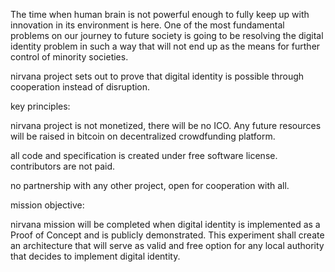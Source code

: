 The time when human brain is not powerful enough to fully keep up with innovation in its environment is here. One of the most fundamental 
problems on our journey to future society is going to be resolving the digital identity problem in such a way that will not
end up as the means for further control of minority societies.

nirvana project sets out to prove that digital identity is possible through cooperation instead of disruption.

key principles:

nirvana project is not monetized, there will be no ICO. Any future resources will be raised in bitcoin 
on decentralized crowdfunding platform.

all code and specification is created under free software license. contributors are not paid.

no partnership with any other project, open for cooperation with all.

mission objective:

nirvana mission will be completed when digital identity is implemented as a Proof of Concept and is publicly demonstrated.
This experiment shall create an architecture that will serve as valid and free option for any local authority that decides to implement
digital identity. 

